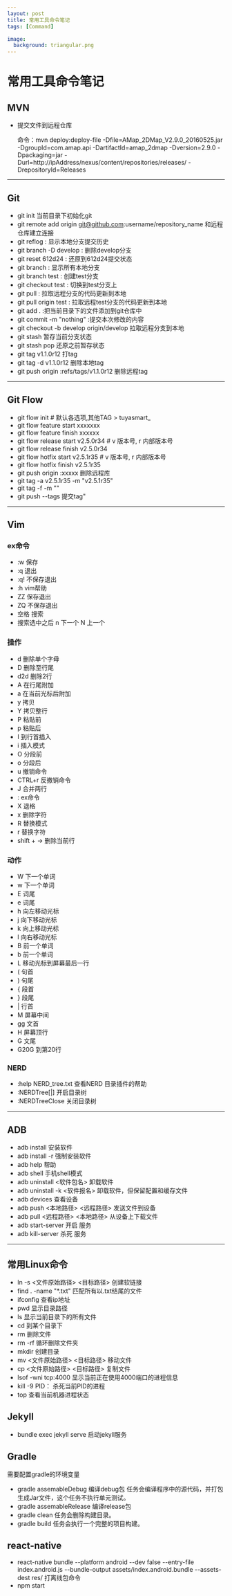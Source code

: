 ```yaml
---
layout: post
title: 常用工具命令笔记
tags: [Command]

image:
  background: triangular.png
---
```



# 常用工具命令笔记


## MVN
* 提交文件到远程仓库

	命令：mvn deploy:deploy-file -Dfile=AMap_2DMap_V2.9.0_20160525.jar -DgroupId=com.amap.api -DartifactId=amap_2dmap -Dversion=2.9.0 -Dpackaging=jar -Durl=http://ipAddress/nexus/content/repositories/releases/ -DrepositoryId=Releases

---

## Git
* git init 当前目录下初始化git
* git remote add origin git@github.com:username/repository_name 和远程仓库建立连接
* git reflog : 显示本地分支提交历史
* git branch -D develop : 删除develop分支
* git reset 612d24 : 还原到612d24提交状态
* git branch : 显示所有本地分支
* git branch test : 创建test分支
* git checkout test : 切换到test分支上
* git pull : 拉取远程分支的代码更新到本地
* git pull origin test : 拉取远程test分支的代码更新到本地
* git add . :把当前目录下的文件添加到git仓库中
* git commit -m "nothing" :提交本次修改的内容
* git checkout -b develop origin/develop 拉取远程分支到本地
* git stash 暂存当前分支状态
* git stash pop 还原之前暂存状态
* git tag v1.1.0r12 打tag
* git tag -d v1.1.0r12 删除本地tag
* git push origin :refs/tags/v1.1.0r12 删除远程tag

---

## Git Flow
* git flow init # 默认各选项,其他TAG > tuyasmart_
* git flow feature start xxxxxxx
* git flow feature finish xxxxxx
* git flow release start v2.5.0r34 # v 版本号, r 内部版本号
* git flow release finish v2.5.0r34
* git flow hotfix start v2.5.1r35 # v 版本号, r 内部版本号
* git flow hotfix finish v2.5.1r35
* git push origin :xxxxx   删除远程库
* git tag -a v2.5.1r35 -m "v2.5.1r35"
* git tag <tag name> <tag name> -f -m "<new message>"
* git push --tags 提交tag"

---

## Vim

### ex命令
* :w 保存
* :q 退出
* :q! 不保存退出
* :h vim帮助
* ZZ 保存退出
* ZQ 不保存退出
* 空格 搜索
* 搜索选中之后 n 下一个 N 上一个
### 操作
* d 删除单个字母
* D 删除至行尾
* d2d 删除2行
* A 在行尾附加
* a 在当前光标后附加
* y 拷贝
* Y 拷贝整行
* P 粘贴前
* p 粘贴后
* I 到行首插入
* i 插入模式
* O 分段前
* o 分段后
* u 撤销命令
* CTRL+r 反撤销命令
* J 合并两行
* : ex命令
* X 退格
* x 删除字符
* R 替换模式
* r 替换字符
* shift + -> 删除当前行

### 动作
* W 下一个单词
* w 下一个单词
* E 词尾
* e 词尾
* h 向左移动光标
* j 向下移动光标
* k 向上移动光标
* l 向右移动光标
* B 前一个单词
* b 前一个单词
* L 移动光标到屏幕最后一行
* ( 句首
* ) 句尾
* { 段首
* } 段尾
* \| 行首
* M 屏幕中间 
* gg 文首
* H 屏幕顶行
* G 文尾
* G20G 到第20行

### NERD
* :help NERD_tree.txt 查看NERD 目录插件的帮助
* :NERDTree[<start-directory>\|<bookmark>] 开启目录树
* :NERDTreeClose 关闭目录树

---

## ADB
* adb install 安装软件
* adb install -r 强制安装软件
* adb help 帮助
* adb shell 手机shell模式
* adb uninstall <软件包名> 卸载软件
* adb uninstall -k <软件报名> 卸载软件，但保留配置和缓存文件
* adb devices 查看设备
* adb push <本地路径> <远程路径> 发送文件到设备
* adb pull <远程路径> <本地路径> 从设备上下载文件
* adb start-server 开启 服务
* adb kill-server 杀死 服务

---

## 常用Linux命令

* ln -s <文件原始路径> <目标路径> 创建软链接
* find . -name "*.txt" 匹配所有以.txt结尾的文件
* ifconfig 查看ip地址
* pwd 显示目录路径
* ls 显示当前目录下的所有文件
* cd 到某个目录下
* rm 删除文件
* rm -rf 循环删除文件夹
* mkdir 创建目录
* mv <文件原始路径> <目标路径> 移动文件
* cp <文件原始路径> <目标路径> 复制文件
* lsof -wni tcp:4000 显示当前正在使用4000端口的进程信息
* kill -9 PID： 杀死当前PID的进程
* top 查看当前机器进程状态

## Jekyll
* bundle exec jekyll serve 启动jekyll服务

## Gradle
需要配置gradle的环境变量
* gradle assemableDebug   编译debug包 任务会编译程序中的源代码，并打包生成Jar文件，这个任务不执行单元测试。
* gradle assemableRelease 编译release包
* gradle clean 任务会删除构建目录。
* gradle build 任务会执行一个完整的项目构建。

## react-native

* react-native bundle --platform android --dev false --entry-file index.android.js  --bundle-output assets/index.android.bundle  --assets-dest  res/  打离线包命令
* npm start 

